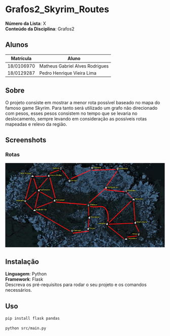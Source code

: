 # Grafos2_Skyrim_Routes

**Número da Lista**: X<br>
**Conteúdo da Disciplina**: Grafos2<br>

## Alunos
|Matrícula | Aluno |
| -- | -- |
| 18/0106970  |  Matheus Gabriel Alves Rodrigues |
| 18/0129287 |  Pedro Henrique Vieira Lima |

## Sobre 
O projeto consiste em mostrar a menor rota possível baseado no mapa do famoso game Skyrim. Para tanto será utilizado um grafo não direcionado com pesos,
esses pesos consistem no tempo que se levaria no deslocamento, sempre levando em consideração as possíveis rotas mapeadas e relevo da região.

## Screenshots

### Rotas
![routes](static/images/routes.jpg)
## Instalação 
**Linguagem**: Python<br>
**Framework**: Flask<br>
Descreva os pré-requisitos para rodar o seu projeto e os comandos necessários.

## Uso 
``` bash
pip install flask pandas
```

``` bash
python src/main.py
```
